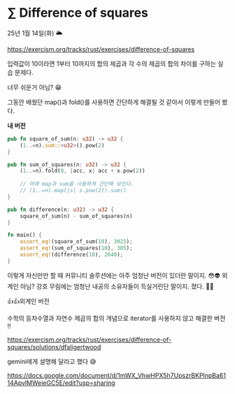 # ∑ Difference of squares

25년 1월 14일(화) 🌥

https://exercism.org/tracks/rust/exercises/difference-of-squares

입력값이 10이라면 1부터 10까지의 합의 제곱과 각 수의 제곱의 합의 차이를 구하는 실습 문제다.

너무 쉬운거 아님? 😁

그동안 배웠던 map()과 fold()를 사용하면 간단하게 해결될 것 같아서 이렇게 만들어 봤다.

**내 버전**

```rust
pub fn square_of_sum(n: u32) -> u32 {
    (1..=n).sum::<u32>().pow(2)
}

pub fn sum_of_squares(n: u32) -> u32 {
    (1..=n).fold(0, |acc, x| acc + x.pow(2))
    
	// 아래 map과 sum을 사용하게 간단해 보인다.
	// (1..=n).map(|s| s.pow(2)).sum()
}

pub fn difference(n: u32) -> u32 {
    square_of_sum(n) - sum_of_squares(n)
}

fn main() {
    assert_eq!(square_of_sum(10), 3025);
    assert_eq!(sum_of_squares(10), 385);
    assert_eq!(difference(10), 2640);
}
```

이렇게 자신만만 할 때 커뮤니티 솔루션에는 아주 엄청난 버전이 있더란 말이지. 😳👽 외계인 아님? 강호 무림에는 엄청난 내공의 소유자들이 득실거린단 말이지. 졌다. 🙇‍♂️

👍👍외계인 버전 

수학의 등차수열과 자연수 제곱의 합의 개념으로 iterator를 사용하지 않고 해결한 버전 !!

https://exercism.org/tracks/rust/exercises/difference-of-squares/solutions/dfaligertwood

gemini에게 설명해 달라고 했다 😅 

https://docs.google.com/document/d/1mWX_VhwHPX5h7UpszrBKPlnpBa6114ApvlMWeieGC5E/edit?usp=sharing




